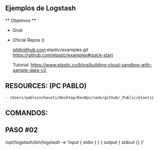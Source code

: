 ## Ejemplos de Logstash 

** Objetivos **

- Grok
- Oficial Repos ()

    git@github.com:elastic/examples.git 
    https://github.com/elastic/examples#quick-start

    Tutorial:
    https://www.elastic.co/blog/building-cloud-sandbox-with-sample-data-v2



## RESOURCES: (PC PABLO)

    - /Users/pabloinchausti/Desktop/DevOps/code/github/_Public/elastic
    

## COMANDOS:


## PASO #02


/opt/logstash/bin/logstash -e 'input { stdin { } } output { stdout {} }'